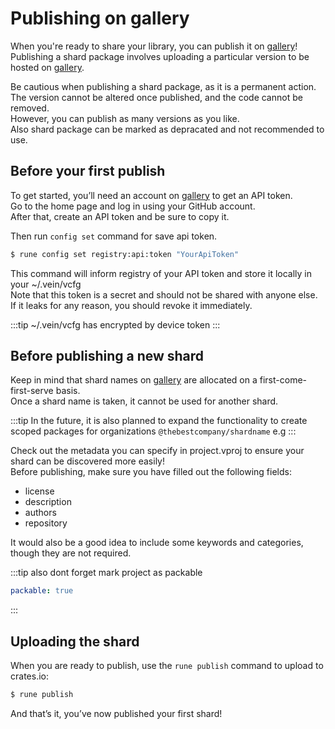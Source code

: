 # Publishing on gallery


When you're ready to share your library, you can publish it on [gallery](https://gallery.vein-lang.org)!         
Publishing a shard package involves uploading a particular version to be hosted on [gallery](https://gallery.vein-lang.org).            

Be cautious when publishing a shard package, as it is a permanent action.       
The version cannot be altered once published, and the code cannot be removed.         
However, you can publish as many versions as you like.       
Also shard package can be marked as depracated and not recommended to use.      



## Before your first publish

To get started, you’ll need an account on [gallery](https://gallery.vein-lang.org) to get an API token.         
Go to the home page and log in using your GitHub account.         
After that, create an API token and be sure to copy it.     


Then run `config set` command for save api token.
```bash
$ rune config set registry:api:token "YourApiToken"
```

This command will inform registry of your API token and store it locally in your ~/.vein/vcfg        
Note that this token is a secret and should not be shared with anyone else.     
If it leaks for any reason, you should revoke it immediately.      

:::tip
~/.vein/vcfg has encrypted by device token
:::



## Before publishing a new shard


Keep in mind that shard names on [gallery](https://gallery.vein-lang.org) are allocated on a first-come-first-serve basis.        
Once a shard name is taken, it cannot be used for another shard.        

:::tip
In the future, it is also planned to expand the functionality to create scoped packages for organizations
`@thebestcompany/shardname` e.g
:::


Check out the metadata you can specify in project.vproj to ensure your shard can be discovered more easily!     
Before publishing, make sure you have filled out the following fields:  

- license
- description
- authors
- repository

It would also be a good idea to include some keywords and categories, though they are not required.     

:::tip
also dont forget mark project as packable

```yaml
packable: true
```
:::




## Uploading the shard

When you are ready to publish, use the `rune publish` command to upload to crates.io:

```bash
$ rune publish
```
And that’s it, you’ve now published your first shard!